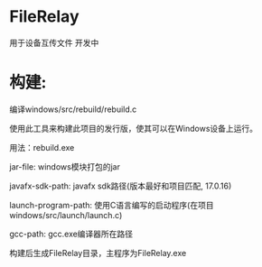 # FileRelay
用于设备互传文件
开发中

# 构建:
编译windows/src/rebuild/rebuild.c

使用此工具来构建此项目的发行版，使其可以在Windows设备上运行。

用法：rebuild.exe <jar-file> <javafx-sdk-path> <launch-program-path> <gcc-path>

jar-file: windows模块打包的jar

javafx-sdk-path: javafx sdk路径(版本最好和项目匹配, 17.0.16)

launch-program-path: 使用C语言编写的启动程序(在项目windows/src/launch/launch.c)

gcc-path: gcc.exe编译器所在路径

构建后生成FileRelay目录，主程序为FileRelay.exe
